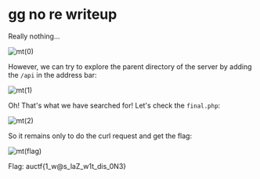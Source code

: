 # gg no re writeup

Really nothing...

![mt(0)](https://user-images.githubusercontent.com/57829161/78539621-87f99980-77fb-11ea-9cec-19fb9b12bd65.png)

However, we can try to explore the parent directory of the server by adding the `/api` in the address bar:

![mt(1)](https://user-images.githubusercontent.com/57829161/78539632-8b8d2080-77fb-11ea-8681-552d936dbd16.png)

Oh! That's what we have searched for! Let's check the `final.php`:

![mt(2)](https://user-images.githubusercontent.com/57829161/78539636-8e881100-77fb-11ea-9821-03d43ea16bef.png)

So it remains only to do the curl request and get the flag:

![mt(flag)](https://user-images.githubusercontent.com/57829161/78539641-90ea6b00-77fb-11ea-8b39-09f1ba1c6b42.png)

Flag: auctf{1_w@s_laZ_w1t_dis_0N3}
